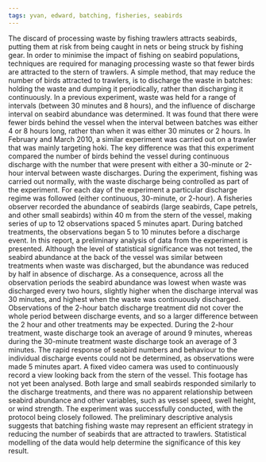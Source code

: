 ```yaml
---
tags: yvan, edward, batching, fisheries, seabirds
---
```

The discard of processing waste by fishing trawlers attracts seabirds, putting them at risk from being caught in nets or being struck by fishing gear. In order to minimise the impact of fishing on seabird populations, techniques are required for managing processing waste so that fewer birds are attracted to the stern of trawlers. A simple method, that may reduce the number of birds attracted to trawlers, is to discharge the waste in batches: holding the waste and dumping it periodically, rather than discharging it continuously. In a previous experiment, waste was held for a range of intervals (between 30 minutes and 8 hours), and the influence of discharge interval on seabird abundance was determined. It was found that there were fewer birds behind the vessel when the interval between batches was either 4 or 8 hours long, rather than when it was either 30 minutes or 2 hours. In February and March 2010, a similar experiment was carried out on a trawler that was mainly targeting hoki. The key difference was that this experiment compared the number of birds behind the vessel during continuous discharge with the number that were present with either a 30-minute or 2-hour interval between waste discharges. During the experiment, fishing was carried out normally, with the waste discharge being controlled as part of the experiment. For each day of the experiment a particular discharge regime was followed (either continuous, 30-minute, or 2-hour). A fisheries observer recorded the abundance of seabirds (large seabirds, Cape petrels, and other small seabirds) within 40 m from the stern of the vessel, making series of up to 12 observations spaced 5 minutes apart. During batched treatments, the observations began 5 to 10 minutes before a discharge event. In this report, a preliminary analysis of data from the experiment is presented. Although the level of statistical significance was not tested, the seabird abundance at the back of the vessel was similar between treatments when waste was discharged, but the abundance was reduced by half in absence of discharge. As a consequence, across all the observation periods the seabird abundance was lowest when waste was discharged every two hours, slightly higher when the discharge interval was 30 minutes, and highest when the waste was continuously discharged. Observations of the 2-hour batch discharge treatment did not cover the whole period between discharge events, and so a larger difference between the 2 hour and other treatments may be expected. During the 2-hour treatment, waste discharge took an average of around 9 minutes, whereas during the 30-minute treatment waste discharge took an average of 3 minutes. The rapid response of seabird numbers and behaviour to the individual discharge events could not be determined, as observations were made 5 minutes apart. A fixed video camera was used to continuously record a view looking back from the stern of the vessel. This footage has not yet been analysed. Both large and small seabirds responded similarly to the discharge treatments, and there was no apparent relationship between seabird abundance and other variables, such as vessel speed, swell height, or wind strength. The experiment was successfully conducted, with the protocol being closely followed. The preliminary descriptive analysis suggests that batching fishing waste may represent an efficient strategy in reducing the number of seabirds that are attracted to trawlers. Statistical modelling of the data would help determine the significance of this key result.
